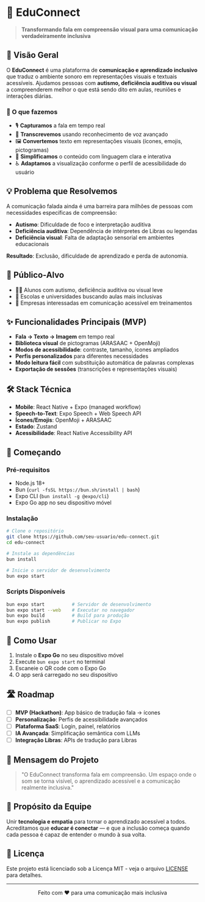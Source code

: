 # 🧩 EduConnect

> **Transformando fala em compreensão visual para uma comunicação verdadeiramente inclusiva**

## 🎯 Visão Geral

O **EduConnect** é uma plataforma de **comunicação e aprendizado inclusivo** que traduz o ambiente sonoro em representações visuais e textuais acessíveis. Ajudamos pessoas com **autismo, deficiência auditiva ou visual** a compreenderem melhor o que está sendo dito em aulas, reuniões e interações diárias.

### 🚀 O que fazemos

- 🎙️ **Capturamos** a fala em tempo real
- 🤖 **Transcrevemos** usando reconhecimento de voz avançado
- 🖼️ **Convertemos** texto em representações visuais (ícones, emojis, pictogramas)
- 🧠 **Simplificamos** o conteúdo com linguagem clara e interativa
- ♿ **Adaptamos** a visualização conforme o perfil de acessibilidade do usuário

## 💡 Problema que Resolvemos

A comunicação falada ainda é uma barreira para milhões de pessoas com necessidades específicas de compreensão:

- **Autismo**: Dificuldade de foco e interpretação auditiva
- **Deficiência auditiva**: Dependência de intérpretes de Libras ou legendas
- **Deficiência visual**: Falta de adaptação sensorial em ambientes educacionais

**Resultado**: Exclusão, dificuldade de aprendizado e perda de autonomia.

## 🎯 Público-Alvo

- 👨‍🎓 Alunos com autismo, deficiência auditiva ou visual leve
- 🏫 Escolas e universidades buscando aulas mais inclusivas
- 🏢 Empresas interessadas em comunicação acessível em treinamentos

## ✨ Funcionalidades Principais (MVP)

- **Fala → Texto → Imagem** em tempo real
- **Biblioteca visual** de pictogramas (ARASAAC + OpenMoji)
- **Modos de acessibilidade**: contraste, tamanho, ícones ampliados
- **Perfis personalizados** para diferentes necessidades
- **Modo leitura fácil** com substituição automática de palavras complexas
- **Exportação de sessões** (transcrições e representações visuais)

## 🛠️ Stack Técnica

- **Mobile**: React Native + Expo (managed workflow)
- **Speech-to-Text**: Expo Speech + Web Speech API
- **Ícones/Emojis**: OpenMoji + ARASAAC
- **Estado**: Zustand
- **Acessibilidade**: React Native Accessibility API

## 🚀 Começando

### Pré-requisitos

- Node.js 18+
- Bun (`curl -fsSL https://bun.sh/install | bash`)
- Expo CLI (`bun install -g @expo/cli`)
- Expo Go app no seu dispositivo móvel

### Instalação

```bash
# Clone o repositório
git clone https://github.com/seu-usuario/edu-connect.git
cd edu-connect

# Instale as dependências
bun install

# Inicie o servidor de desenvolvimento
bun expo start
```

### Scripts Disponíveis

```bash
bun expo start          # Servidor de desenvolvimento
bun expo start --web    # Executar no navegador
bun expo build          # Build para produção
bun expo publish        # Publicar no Expo
```

## 📱 Como Usar

1. Instale o **Expo Go** no seu dispositivo móvel
2. Execute `bun expo start` no terminal
3. Escaneie o QR code com o Expo Go
4. O app será carregado no seu dispositivo

## 🛣️ Roadmap

- [ ] **MVP (Hackathon)**: App básico de tradução fala → ícones
- [ ] **Personalização**: Perfis de acessibilidade avançados
- [ ] **Plataforma SaaS**: Login, painel, relatórios
- [ ] **IA Avançada**: Simplificação semântica com LLMs
- [ ] **Integração Libras**: APIs de tradução para Libras

## 💬 Mensagem do Projeto

> "O EduConnect transforma fala em compreensão. Um espaço onde o som se torna visível, o aprendizado acessível e a comunicação realmente inclusiva."

## 🤝 Propósito da Equipe

Unir **tecnologia e empatia** para tornar o aprendizado acessível a todos. Acreditamos que **educar é conectar** — e que a inclusão começa quando cada pessoa é capaz de entender o mundo à sua volta.

## 📄 Licença

Este projeto está licenciado sob a Licença MIT - veja o arquivo [LICENSE](LICENSE) para detalhes.

---

<div align="center">
  <p>Feito com ❤️ para uma comunicação mais inclusiva</p>
</div>
